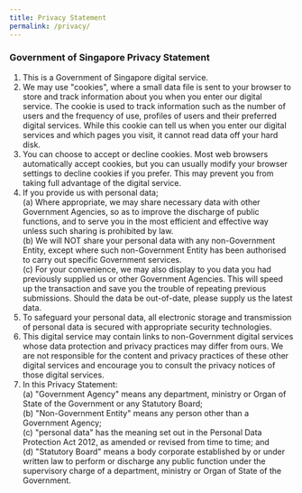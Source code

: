 ```yaml
---
title: Privacy Statement
permalink: /privacy/
---
```

### **Government of Singapore Privacy Statement**

1. This is a Government of Singapore digital service.
2. We may use "cookies", where a small data file is sent to your browser to store and track information about you when you enter our digital service. The cookie is used to track information such as the number of users and the frequency of use, profiles of users and their preferred digital services. While this cookie can tell us when you enter our digital services and which pages you visit, it cannot read data off your hard disk.
3. You can choose to accept or decline cookies. Most web browsers automatically accept cookies, but you can usually modify your browser settings to decline cookies if you prefer. This may prevent you from taking full advantage of the digital service.
4. If you provide us with personal data;
<br> (a) Where appropriate, we may share necessary data with other Government Agencies, so as to improve the discharge of public functions, and to serve you in the most efficient and effective way unless such sharing is prohibited by law.
<br> (b) We will NOT share your personal data with any non-Government Entity, except where such non-Government Entity has been authorised to carry out specific Government services.
<br> (c) For your convenience, we may also display to you data you had previously supplied us or other Government Agencies. This will speed up the transaction and save you the trouble of repeating previous submissions. Should the data be out-of-date, please supply us the latest data.
5. To safeguard your personal data, all electronic storage and transmission of personal data is secured with appropriate security technologies. 
6. This digital service may contain links to non-Government digital services whose data protection and privacy practices may differ from ours. We are not responsible for the content and privacy practices of these other digital services and encourage you to consult the privacy notices of those digital services.
7. In this Privacy Statement:
<br> (a) "Government Agency" means any department, ministry or Organ of State of the Government or any Statutory Board;
<br> (b) "Non-Government Entity" means any person other than a Government Agency;
<br> (c) "personal data" has the meaning set out in the Personal Data Protection Act 2012, as amended or revised from time to time; and
<br> (d) "Statutory Board" means a body corporate established by or under written law to perform or discharge any public function under the supervisory charge of a department, ministry or Organ of State of the Government.